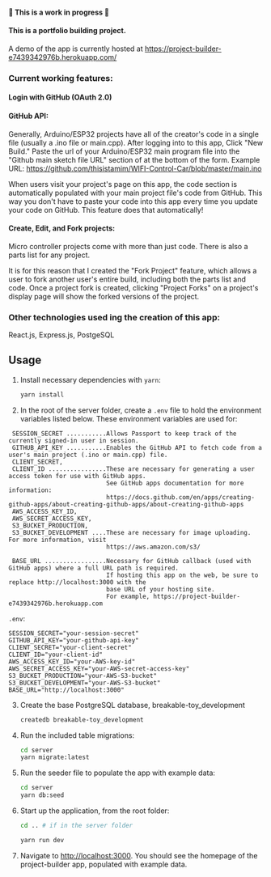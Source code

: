 <h4>🚧 This is a work in progress 🚧</h4>
<h4>This is a portfolio building project.</h4>

A demo of the app is currently hosted at https://project-builder-e7439342976b.herokuapp.com/

<h3>Current working features:</h3>

<h4>Login with GitHub (OAuth 2.0)</h4>

<h4>GitHub API:</h4>

   Generally, Arduino/ESP32 projects have all of the creator's code in a single file
   (usually a .ino file or main.cpp).
   After logging into to this app, Click "New Build."  Paste the url of your Arduino/ESP32
   main program file into the "Github main sketch file URL" section of at the bottom
   of the form.
   Example URL:  https://github.com/thisistamim/WIFI-Control-Car/blob/master/main.ino
   
   When users visit your project's page on this app, the code section is automatically populated
   with your main project file's code from GitHub.  This way you don't have to paste your code into
   this app every time you update your code on GitHub.  This feature does that automatically!

<h4>Create, Edit, and Fork projects:</h4>
   Micro controller projects come with more than just code.  There is also a parts list
   for any project.

   It is for this reason that I created the "Fork Project" feature, which 
   allows a user to fork another user's entire build, including both the
   parts list and code.  Once a project fork is created, clicking "Project Forks" 
   on a project's display page will show the forked versions of the project.

<h3>Other technologies used ing the creation of this app:</h3>
   React.js, Express.js, PostgeSQL

## Usage

1. Install necessary dependencies with `yarn`:

   ```sh
   yarn install
   ```

2. In the root of the server folder, create a `.env` file to hold the environment variables listed below.  These environment variables are used for:
```
 SESSION_SECRET ...........Allows Passport to keep track of the currently signed-in user in session.
 GITHUB_API_KEY ...........Enables the GitHub API to fetch code from a user's main project (.ino or main.cpp) file.
 CLIENT_SECRET,
 CLIENT_ID ................These are necessary for generating a user access token for use with GitHub apps.
                           See GitHub apps documentation for more information:
                           https://docs.github.com/en/apps/creating-github-apps/about-creating-github-apps/about-creating-github-apps 
 AWS_ACCESS_KEY_ID,
 AWS_SECRET_ACCESS_KEY,
 S3_BUCKET_PRODUCTION,
 S3_BUCKET_DEVELOPMENT ....These are necessary for image uploading.  For more information, visit
                           https://aws.amazon.com/s3/
                           
 BASE_URL .................Necessary for GitHub callback (used with GitHub apps) where a full URL path is required.
                           If hosting this app on the web, be sure to replace http://localhost:3000 with the
                           base URL of your hosting site. 
                           For example, https://project-builder-e7439342976b.herokuapp.com
```

 `.env`:
   ```env
   SESSION_SECRET="your-session-secret"
   GITHUB_API_KEY="your-github-api-key"
   CLIENT_SECRET="your-client-secret"
   CLIENT_ID="your-client-id"
   AWS_ACCESS_KEY_ID="your-AWS-key-id"
   AWS_SECRET_ACCESS_KEY="your-AWS-secret-access-key"
   S3_BUCKET_PRODUCTION="your-AWS-S3-bucket"
   S3_BUCKET_DEVELOPMENT="your-AWS-S3-bucket"
   BASE_URL="http://localhost:3000"
   ```

3. Create the base PostgreSQL database, breakable-toy_development

   ```sh
   createdb breakable-toy_development
   ```

4. Run the included table migrations:

   ```sh
   cd server
   yarn migrate:latest
   ```

5. Run the seeder file to populate the app with example data:

   ```sh
   cd server
   yarn db:seed
   ```

6. Start up the application, from the root folder:

   ```sh
   cd .. # if in the server folder

   yarn run dev
   ```

7. Navigate to <http://localhost:3000>. You should see the homepage of
   the project-builder app, populated with example data.
